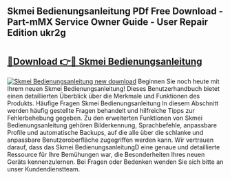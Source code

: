 ## Skmei Bedienungsanleitung PDf Free Download - Part-mMX Service Owner Guide - User Repair Edition ukr2g

# <h2><a href="http://df2rj5.blite.top/?on=Skmei+Bedienungsanleitung">🔗Download 👉🔴 Skmei Bedienungsanleitung</a></h2>

[![Skmei Bedienungsanleitung new download](https://i.imgur.com/lujVjoI.png)](http://df2rj5.blite.top/?on=Skmei+Bedienungsanleitung)
Beginnen Sie noch heute mit Ihrem neuen Skmei Bedienungsanleitung! Dieses Benutzerhandbuch bietet einen detaillierten Überblick über die Merkmale und Funktionen des Produkts. Häufige Fragen Skmei Bedienungsanleitung In diesem Abschnitt werden häufig gestellte Fragen behandelt und hilfreiche Tipps zur Fehlerbehebung gegeben. Zu den erweiterten Funktionen von Skmei Bedienungsanleitung gehören Bilderkennung, Sprachbefehle, anpassbare Profile und automatische Backups, auf die alle über die schlanke und anpassbare Benutzeroberfläche zugegriffen werden kann. Wir vertrauen darauf, dass das Skmei BedienungsanleitungD eine genaue und detaillierte Ressource für Ihre Bemühungen war, die Besonderheiten Ihres neuen Geräts kennenzulernen. Bei Fragen oder Bedenken wenden Sie sich bitte an unser Kundendienstteam.

